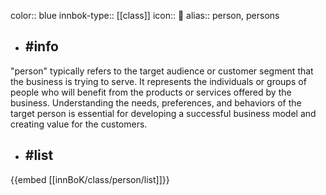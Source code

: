 color:: blue
innbok-type:: [[class]]
icon:: 👤
alias:: person, persons

- ## #info 
"person" typically refers to the target audience or customer segment that the business is trying to serve. It represents the individuals or groups of people who will benefit from the products or services offered by the business. Understanding the needs, preferences, and behaviors of the target person is essential for developing a successful business model and creating value for the customers.
- ## #list 
{{embed [[innBoK/class/person/list]]}}

